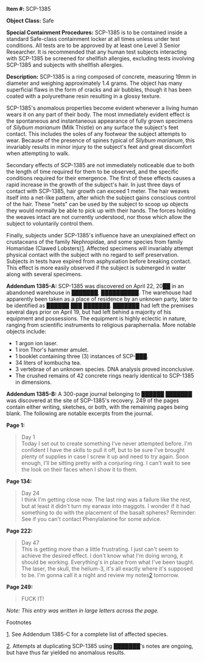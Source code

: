 **Item #:** SCP-1385

**Object Class:** Safe

**Special Containment Procedures:** SCP-1385 is to be contained inside a standard Safe-class containment locker at all times unless under test conditions. All tests are to be approved by at least one Level 3 Senior Researcher. It is recommended that any human test subjects interacting with SCP-1385 be screened for shellfish allergies, excluding tests involving SCP-1385 and subjects with shellfish allergies.

**Description:** SCP-1385 is a ring composed of concrete, measuring 19mm in diameter and weighing approximately 1.4 grams. The object has many superficial flaws in the form of cracks and air bubbles, though it has been coated with a polyurethane resin resulting in a glossy texture.

SCP-1385's anomalous properties become evident whenever a living human wears it on any part of their body. The most immediately evident effect is the spontaneous and instantaneous appearance of fully grown specimens of _Silybum marianum_ (Milk Thistle) on any surface the subject's feet contact. This includes the soles of any footwear the subject attempts to wear. Because of the presence of spines typical of _Silybum marianum_, this invariably results in minor injury to the subject's feet and great discomfort when attempting to walk.

Secondary effects of SCP-1385 are not immediately noticeable due to both the length of time required for them to be observed, and the specific conditions required for their emergence. The first of these effects causes a rapid increase in the growth of the subject's hair. In just three days of contact with SCP-1385, hair growth can exceed 1 meter. The hair weaves itself into a net-like pattern, after which the subject gains conscious control of the hair. These "nets" can be used by the subject to scoop up objects they would normally be able to pick up with their hands. The forces holding the weaves intact are not currently understood, nor those which allow the subject to voluntarily control them.

Finally, subjects under SCP-1385's influence have an unexplained effect on crustaceans of the family Nephropidae, and some species from family Homaridae (Clawed Lobsters)[1](javascript:;). Affected specimens will invariably attempt physical contact with the subject with no regard to self preservation. Subjects in tests have expired from asphyxiation before breaking contact. This effect is more easily observed if the subject is submerged in water along with several specimens.

**Addendum 1385-A:** SCP-1385 was discovered on April 22, 20██ in an abandoned warehouse in ███████, ██████████. The warehouse had apparently been taken as a place of residence by an unknown party, later to be identified as ██████ ███ ███████. ███████ had left the premises several days prior on April 19, but had left behind a majority of his equipment and possessions. The equipment is highly eclectic in nature, ranging from scientific instruments to religious paraphernalia. More notable objects include:

*   1 argon ion laser.
*   1 iron Thor's hammer amulet.
*   1 booklet containing three (3) instances of SCP-███.
*   34 liters of kombucha tea.
*   3 vertebrae of an unknown species. DNA analysis proved inconclusive.
*   The crushed remains of 42 concrete rings nearly identical to SCP-1385 in dimensions.

**Addendum 1385-B:** A 300-page journal belonging to ██████ ███████ was discovered at the site of SCP-1385's recovery. 249 of the pages contain either writing, sketches, or both, with the remaining pages being blank. The following are notable excerpts from the journal.

**Page 1:**

> Day 1  
> Today I set out to create something I've never attempted before. I'm confident I have the skills to pull it off, but to be sure I've brought plenty of supplies in case I screw it up and need to try again. Soon enough, I'll be sitting pretty with a conjuring ring. I can't wait to see the look on their faces when I show it to them.

**Page 134:**

> Day 24  
> I think I'm getting close now. The last ring was a failure like the rest, but at least it didn't turn my earwax into maggots. I wonder if it had something to do with the placement of the basalt spheres? Reminder: See if you can't contact Phenylalanine for some advice.

**Page 222:**

> Day 47  
> This is getting more than a little frustrating. I just can't seem to achieve the desired effect. I don't know what I'm doing wrong, it should be working. Everything's in place from what I've been taught. The laser, the skull, the helium-3, it's all exactly where it's supposed to be. I'm gonna call it a night and review my notes[2](javascript:;) tomorrow.

**Page 249:**

> FUCK IT!

_Note: This entry was written in large letters across the page._

Footnotes

[1](javascript:;). See Addendum 1385-C for a complete list of affected species.

[2](javascript:;). Attempts at duplicating SCP-1385 using ███████'s notes are ongoing, but have thus far yielded no anomalous results.